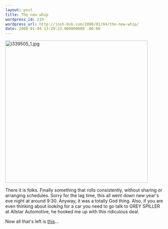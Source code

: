 ```yaml
---
layout: post
title: The new whip
wordpress_id: 219
wordpress_url: http://josh-bob.com/2008/01/04/the-new-whip/
date: 2008-01-04 13:29:23.000000000 -06:00
---
```

<img src="http://josh-bob.com/wp-content/uploads/2008/01/i339505_1.jpg" alt="i339505_1.jpg" width="450" />

There it is folks. Finally something that rolls consistently, without sharing or arranging schedules. Sorry for the lag time, this all went down new year's eve night at around 9:30. Anyway, it was a totally God thing. Also, if you are even thinking about looking for a car you need to go talk to GREY SPILLER at Allstar Automotive, he hooked me up with this ridiculous deal.

Now all that's left is <a href="http://www.macvroom.com/Macd-Ride-Jeepintosh-2005-Jeep-Grand-Cherokee">this</a>...

